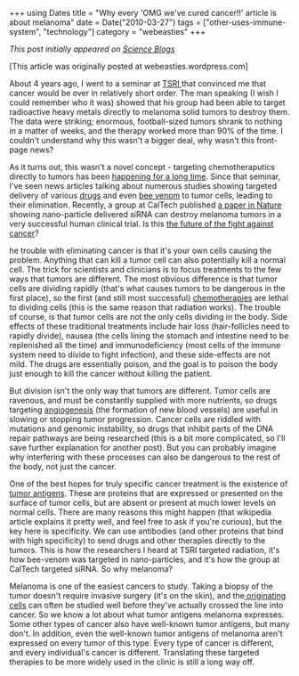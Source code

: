 +++
using Dates
title = "Why every 'OMG we've cured cancer!!' article is about melanoma"
date = Date("2010-03-27")
tags = ["other-uses-immune-system", "technology"]
category = "webeasties"
+++

_This post initially appeared on [Science Blogs](http://scienceblogs.com/webeasties)_

[This article was originally posted at webeasties.wordpress.com]

About 4 years ago, I went to a seminar at [TSRI ](http://www.scripps.edu/e_index.html)that convinced me that cancer would be over in relatively short order. The man speaking (I wish I could remember who it was) showed that his group had been able to target radioactive heavy metals directly to melanoma solid tumors to destroy them. The data were striking; enormous, football-sized tumors shrank to nothing in a matter of weeks, and the therapy worked more than 90% of the time. I couldn't understand why this wasn't a bigger deal, why wasn't this front-page news?

As it turns out, this wasn't a novel concept - targeting chemotheraputics directly to tumors has been [happening for a long time](http://www.ncbi.nlm.nih.gov/pubmed/12901947). Since that seminar, I've seen news articles talking about numerous studies showing targeted delivery of various [drugs](http://en.wikipedia.org/wiki/Angiogenesis_inhibitor) and even [bee venom](http://www.jci.org/articles/view/38842) to tumor cells, leading to their elimination. Recently, a group at CalTech published [a paper in Nature](http://www.nature.com/nature/journal/vaop/ncurrent/full/nature08956.html) showing nano-particle delivered siRNA can destroy melanoma tumors in a very successful human clinical trial. Is this [the future of the fight against cancer](http://gizmodo.com/5501103/this-is-the-future-of-the-fight-against-cancer)?

he trouble with eliminating cancer is that it's your own cells causing the problem. Anything that can kill a tumor cell can also potentially kill a normal cell. The trick for scientists and clinicians is to focus treatments to the few ways that tumors are different. The most obvious difference is that tumor cells are dividing rapidly (that's what causes tumors to be dangerous in the first place), so the first (and still most successful) [chemotherapies](http://en.wikipedia.org/wiki/Cytostatic#Types) are lethal to dividing cells (this is the same reason that radiation works). The trouble of course, is that tumor cells are not the only cells dividing in the body. Side effects of these traditional treatments include hair loss (hair-follicles need to rapidly divide), nausea (the cells lining the stomach and intestine need to be replenished all the time) and immunodeficiency (most cells of the immune system need to divide to fight infection), and these side-effects are not mild. The drugs are essentially poison, and the goal is to poison the body just enough to kill the cancer without killing the patient.

But division isn't the only way that tumors are different. Tumor cells are ravenous, and must be constantly supplied with more nutrients, so drugs targeting [angiogenesis](http://en.wikipedia.org/wiki/Angiogenesis#Tumor_angiogenesis) (the formation of new blood vessels) are useful in slowing or stopping tumor progression. Cancer cells are riddled with mutations and genomic instability, so drugs that inhibit parts of the DNA repair pathways are being researched (this is a bit more complicated, so I'll save further explanation for another post). But you can probably imagine why interfering with these processes can also be dangerous to the rest of the body, not just the cancer.

One of the best hopes for truly specific cancer treatment is the existence of [tumor antigens](http://en.wikipedia.org/wiki/Tumor_antigen). These are proteins that are expressed or presented on the surface of tumor cells, but are absent or present at much lower levels on normal cells. There are many reasons this might happen (that wikipedia article explains it pretty well, and feel free to ask if you're curious), but the key here is specificity. We can use antibodies (and other proteins that bind with high specificity) to send drugs and other therapies directly to the tumors. This is how the researchers I heard at TSRI targeted radiation, it's how bee-venom was targeted in nano-particles, and it's how the group at CalTech targeted siRNA. So why melanoma?

Melanoma is one of the easiest cancers to study. Taking a biopsy of the tumor doesn't require invasive surgery (it's on the skin), and the[ originating cells](http://en.wikipedia.org/wiki/Nevus) can often be studied well before they've actually crossed the line into cancer. So we know a lot about what tumor antigens melanoma expresses. Some other types of cancer also have well-known tumor antigens, but many don't. In addition, even the well-known tumor antigens of melanoma aren't expressed on every tumor of this type. Every type of cancer is different, and every individual's cancer is different. Translating these targeted therapies to be more widely used in the clinic is still a long way off.

      
  

